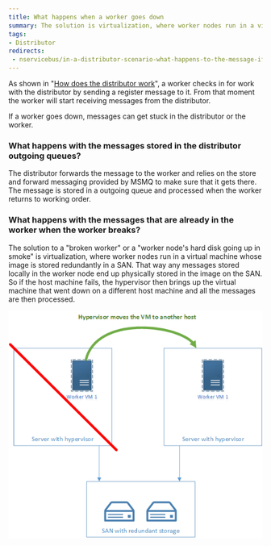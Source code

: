 ```yaml
---
title: What happens when a worker goes down
summary: The solution is virtualization, where worker nodes run in a virtual machine whose image is on a SAN somewhere.
tags:
- Distributor
redirects:
 - nservicebus/in-a-distributor-scenario-what-happens-to-the-message-if-a-worker-goes-down
---
```


As shown in "[How does the distributor work](/nservicebus/scalability-and-ha/distributor/#how-does-it-work-)", a worker checks in for work with the distributor by sending a register message to it. From that moment the worker will start receiving messages from the distributor.

If a worker goes down, messages can get stuck in the distributor or the worker.

### What happens with the messages stored in the distributor outgoing queues?
The distributor forwards the message to the worker and relies on the store and forward messaging provided by MSMQ to make sure that it gets there. The message is stored in a outgoing queue and processed when the worker returns to working order.

### What happens with the messages that are already in the worker when the worker breaks?
The solution to a "broken worker" or a "worker node's hard disk going up in smoke" is virtualization, where worker nodes run in a virtual machine whose image is stored redundantly in a SAN. That way any messages stored locally in the worker node end up physically stored in the image on the SAN. So if the host machine fails, the hypervisor then brings up the virtual machine that went down on a different host machine and all the messages are then processed.


![worker machine down](worker-machine-down.png)
